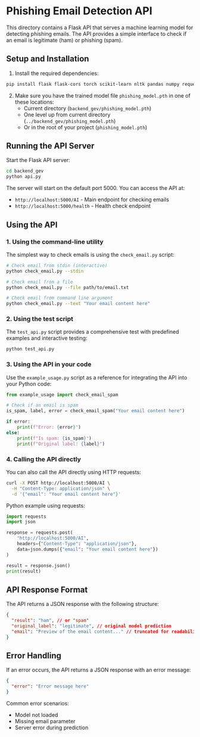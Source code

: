 # Phishing Email Detection API

This directory contains a Flask API that serves a machine learning model for detecting phishing emails. The API provides a simple interface to check if an email is legitimate (ham) or phishing (spam).

## Setup and Installation

1. Install the required dependencies:

```bash
pip install flask flask-cors torch scikit-learn nltk pandas numpy requests
```

2. Make sure you have the trained model file `phishing_model.pth` in one of these locations:
   - Current directory (`backend_gev/phishing_model.pth`)
   - One level up from current directory (`../backend_gev/phishing_model.pth`)
   - Or in the root of your project (`phishing_model.pth`)

## Running the API Server

Start the Flask API server:

```bash
cd backend_gev
python api.py
```

The server will start on the default port 5000. You can access the API at:

- `http://localhost:5000/AI` - Main endpoint for checking emails
- `http://localhost:5000/health` - Health check endpoint

## Using the API

### 1. Using the command-line utility

The simplest way to check emails is using the `check_email.py` script:

```bash
# Check email from stdin (interactive)
python check_email.py --stdin

# Check email from a file
python check_email.py --file path/to/email.txt

# Check email from command line argument
python check_email.py --text "Your email content here"
```

### 2. Using the test script

The `test_api.py` script provides a comprehensive test with predefined examples and interactive testing:

```bash
python test_api.py
```

### 3. Using the API in your code

Use the `example_usage.py` script as a reference for integrating the API into your Python code:

```python
from example_usage import check_email_spam

# Check if an email is spam
is_spam, label, error = check_email_spam("Your email content here")

if error:
    print(f"Error: {error}")
else:
    print(f"Is spam: {is_spam}")
    print(f"Original label: {label}")
```

### 4. Calling the API directly

You can also call the API directly using HTTP requests:

```bash
curl -X POST http://localhost:5000/AI \
  -H "Content-Type: application/json" \
  -d '{"email": "Your email content here"}'
```

Python example using requests:

```python
import requests
import json

response = requests.post(
    "http://localhost:5000/AI",
    headers={"Content-Type": "application/json"},
    data=json.dumps({"email": "Your email content here"})
)

result = response.json()
print(result)
```

## API Response Format

The API returns a JSON response with the following structure:

```json
{
  "result": "ham", // or "spam"
  "original_label": "legitimate", // original model prediction
  "email": "Preview of the email content..." // truncated for readability
}
```

## Error Handling

If an error occurs, the API returns a JSON response with an error message:

```json
{
  "error": "Error message here"
}
```

Common error scenarios:

- Model not loaded
- Missing email parameter
- Server error during prediction
